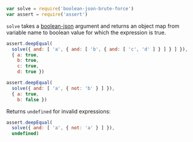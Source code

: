 ```javascript
var solve = require('boolean-json-brute-force')
var assert = require('assert')
```

`solve` takes a [boolean-json](https://npmjs.com/packages/boolean-json-schema) argument and returns an object map from variable name to boolean value for which the expression is true.

```javascript
assert.deepEqual(
  solve({ and: [ 'a', { and: [ 'b', { and: [ 'c', 'd' ] } ] } ] }),
  { a: true,
    b: true,
	c: true,
	d: true })

assert.deepEqual(
  solve({ and: [ 'a', { not: 'b' } ] }),
  { a: true,
    b: false })
```

Returns `undefined` for invalid expressions:

```javascript
assert.deepEqual(
  solve({ and: [ 'a', { not: 'a' } ] }),
  undefined)
```
